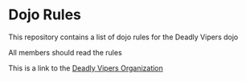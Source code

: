 Dojo Rules
==========

This repository contains a list of dojo rules for the Deadly Vipers dojo

All members should read the rules

This is a link to the [Deadly Vipers Organization](https://github.com/deadlyvipers)
